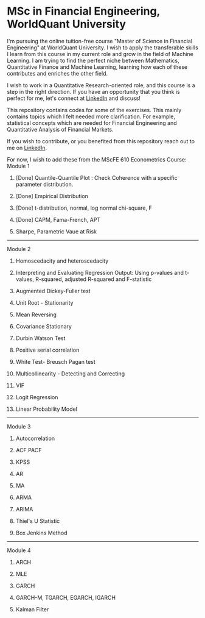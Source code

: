 # MSc in Financial Engineering, WorldQuant University
I'm pursuing the online tuition-free course "Master of Science in Financial Engineering" at WorldQuant University. I wish to apply the transferable skills I learn from this course in my current role and grow in the field of Machine Learning. I am trying to find the perfect niche between Mathematics, Quantitative Finance and Machine Learning, learning how each of these contributes and enriches the other field.

I wish to work in a Quantitative Research-oriented role, and this course is a step in the right direction. If you have an opportunity that you think is perfect for me, let's connect at [LinkedIn](https://www.linkedin.com/in/saha-anirban8/) and discuss! 

This repository contains codes for some of the exercises. This mainly contains topics which I felt needed more clarification. For example, statistical concepts which are needed for Financial Engineering and Quantitative Analysis of Financial Markets.

If you wish to contribute, or you benefited from this repository reach out to me on [LinkedIn](https://www.linkedin.com/in/saha-anirban8/).

For now, I wish to add these from the MScFE 610 Econometrics Course:
Module 1

1) [Done] Quantile-Quantile Plot : Check Coherence with a specific parameter distribution.

2) [Done] Empirical Distribution

3) [Done] t-distribution, normal, log normal chi-square, F 

4) [Done] CAPM, Fama-French, APT

5) Sharpe, Parametric Vaue at Risk

______________________________________________________________

Module 2

1) Homoscedacity and heteroscedacity

2) Interpreting and Evaluating Regression Output:
Using p-values and t-values, R-squared, adjusted R-squared and F-statistic

3) Augmented Dickey-Fuller test

4) Unit Root - Stationarity

5) Mean Reversing

6) Covariance Stationary

7) Durbin Watson Test

8) Positive serial correlation

9) White Test- Breusch Pagan test

10) Multicollinearity - Detecting and Correcting

11) VIF

12) Logit Regression

13) Linear Probability Model

___________________________________________________________

Module 3

1) Autocorrelation

2) ACF PACF

3) KPSS

4) AR

5) MA

6) ARMA

7) ARIMA

8) Thiel's U Statistic

9) Box Jenkins Method

____________________________________________________________

Module 4

1) ARCH

2) MLE

3) GARCH

4) GARCH-M, TGARCH, EGARCH, IGARCH

5) Kalman Filter